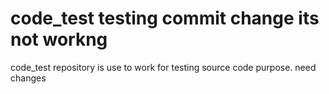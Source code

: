 # code_test testing commit change its not workng
code_test repository is use to work for testing  source code purpose.
need changes
